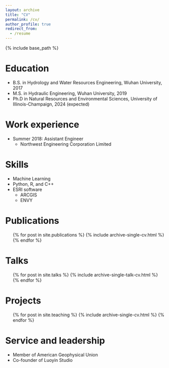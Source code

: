 ```yaml
---
layout: archive
title: "CV"
permalink: /cv/
author_profile: true
redirect_from:
  - /resume
---
```


{% include base_path %}

Education
======
* B.S. in Hydrology and Water Resources Engineering, Wuhan University, 2017
* M.S. in Hydraulic Engineering, Wuhan University, 2019
* Ph.D in Natural Resources and Environmental Sciences, University of Illinois-Champaign, 2024 (expected)

Work experience
======
* Summer 2018: Assistant Engineer
  * Northwest Engineering Corporation Limited

Skills
======
* Machine Learning
* Python, R, and C++
* ESRI software
  * ARCGIS
  * ENVY
  
Publications
======
  <ul>{% for post in site.publications %}
    {% include archive-single-cv.html %}
  {% endfor %}</ul>
  
Talks
======
  <ul>{% for post in site.talks %}
    {% include archive-single-talk-cv.html %}
  {% endfor %}</ul>
  
Projects
======
  <ul>{% for post in site.teaching %}
    {% include archive-single-cv.html %}
  {% endfor %}</ul>
  
Service and leadership
======
* Member of American Geophysical Union
* Co-founder of Luoyin Studio
